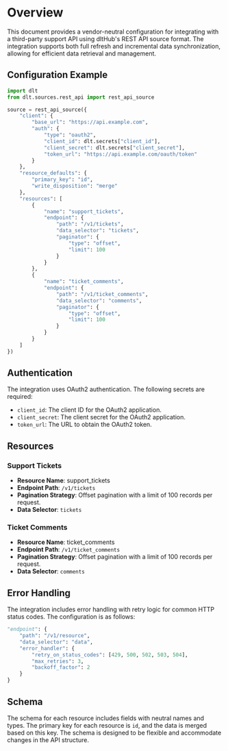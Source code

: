 # Overview

This document provides a vendor-neutral configuration for integrating with a third-party support API using dltHub's REST API source format. The integration supports both full refresh and incremental data synchronization, allowing for efficient data retrieval and management.

## Configuration Example

```python
import dlt
from dlt.sources.rest_api import rest_api_source

source = rest_api_source({
    "client": {
        "base_url": "https://api.example.com",
        "auth": {
            "type": "oauth2",
            "client_id": dlt.secrets["client_id"],
            "client_secret": dlt.secrets["client_secret"],
            "token_url": "https://api.example.com/oauth/token"
        }
    },
    "resource_defaults": {
        "primary_key": "id",
        "write_disposition": "merge"
    },
    "resources": [
        {
            "name": "support_tickets",
            "endpoint": {
                "path": "/v1/tickets",
                "data_selector": "tickets",
                "paginator": {
                    "type": "offset",
                    "limit": 100
                }
            }
        },
        {
            "name": "ticket_comments",
            "endpoint": {
                "path": "/v1/ticket_comments",
                "data_selector": "comments",
                "paginator": {
                    "type": "offset",
                    "limit": 100
                }
            }
        }
    ]
})
```

## Authentication

The integration uses OAuth2 authentication. The following secrets are required:

- `client_id`: The client ID for the OAuth2 application.
- `client_secret`: The client secret for the OAuth2 application.
- `token_url`: The URL to obtain the OAuth2 token.

## Resources

### Support Tickets

- **Resource Name**: support_tickets
- **Endpoint Path**: `/v1/tickets`
- **Pagination Strategy**: Offset pagination with a limit of 100 records per request.
- **Data Selector**: `tickets`

### Ticket Comments

- **Resource Name**: ticket_comments
- **Endpoint Path**: `/v1/ticket_comments`
- **Pagination Strategy**: Offset pagination with a limit of 100 records per request.
- **Data Selector**: `comments`

## Error Handling

The integration includes error handling with retry logic for common HTTP status codes. The configuration is as follows:

```python
"endpoint": {
    "path": "/v1/resource",
    "data_selector": "data",
    "error_handler": {
        "retry_on_status_codes": [429, 500, 502, 503, 504],
        "max_retries": 3,
        "backoff_factor": 2
    }
}
```

## Schema

The schema for each resource includes fields with neutral names and types. The primary key for each resource is `id`, and the data is merged based on this key. The schema is designed to be flexible and accommodate changes in the API structure.